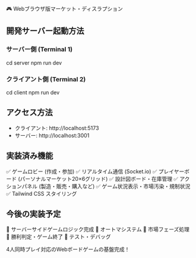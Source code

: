 🎮 Webブラウザ版マーケット・ディスラプション

## 開発サーバー起動方法

### サーバー側 (Terminal 1)
cd server
npm run dev

### クライアント側 (Terminal 2)  
cd client
npm run dev

## アクセス方法
- クライアント: http://localhost:5173
- サーバー: http://localhost:3001

## 実装済み機能
✅ ゲームロビー (作成・参加)
✅ リアルタイム通信 (Socket.io)
✅ プレイヤーボード (パーソナルマーケット20×6グリッド)
✅ 設計図ボード・在庫管理
✅ アクションパネル (製造・販売・購入など)
✅ ゲーム状況表示・市場汚染・規制状況
✅ Tailwind CSS スタイリング

## 今後の実装予定
🔲 サーバーサイドゲームロジック完成
🔲 オートマシステム
🔲 市場フェーズ処理
🔲 勝利判定・ゲーム終了
🔲 テスト・デバッグ

4人同時プレイ対応のWebボードゲームの基盤完成！
